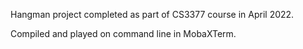 Hangman project completed as part of CS3377 course in April 2022.

Compiled and played on command line in MobaXTerm.
